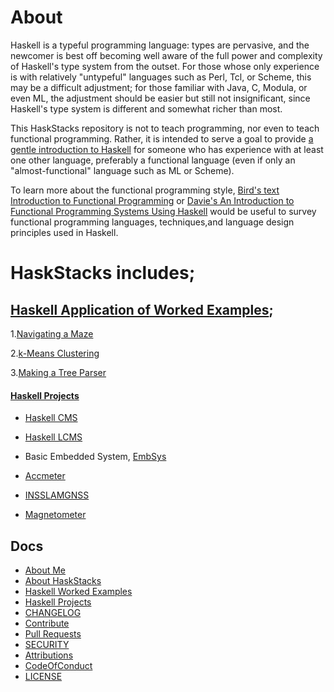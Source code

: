 # About
Haskell is a typeful programming language: types are pervasive, and the newcomer is best off becoming well aware of the full power and complexity of Haskell's type system from the outset. For those whose only experience is with relatively "untypeful" languages such as Perl, Tcl, or Scheme, this may be a difficult adjustment; for those familiar with Java, C, Modula, or even ML, the adjustment should be easier but still not insignificant, since Haskell's type system is different and somewhat richer than most. 

This HaskStacks repository is not to teach programming, nor even to teach functional programming. Rather, it is intended to serve a goal to provide [a gentle introduction to Haskell](#) for someone who has experience with at least one other language, preferably a functional language (even if only an "almost-functional" language such as ML or Scheme). 

To learn more about the functional programming style, [Bird's text Introduction to Functional Programming](https://www.haskell.org/tutorial/haskell-tutorial.html#$bird98) or [Davie's An Introduction to Functional Programming Systems Using Haskell](https://www.haskell.org/tutorial/haskell-tutorial.html#$davie92) would be useful to survey functional programming languages, techniques,and language design principles used in Haskell.


# HaskStacks includes;

## [Haskell Application of Worked Examples](https://github.com/josephkb87/HaskStacks/tree/main/HaskellWorkedExamples);

1.[Navigating a Maze](#)

2.[k-Means Clustering](#)

3.[Making a Tree Parser](#)
   
#### [Haskell Projects](https://github.com/josephkb87/HaskStacks/tree/main/Projects)

* [Haskell CMS](https://github.com/josephkb87/HaskStacks/tree/main/Projects/HaskellCMS)

* [Haskell LCMS](https://github.com/josephkb87/HaskStacks/tree/main/Projects/HaskellLCMS)

* Basic Embedded System, [EmbSys](https://github.com/josephkb87/HaskStacks/tree/main/Projects/EmbSys)
  
* [Accmeter](https://github.com/josephkb87/HaskStacks/tree/main/Projects/Accmeter)
  
* [INSSLAMGNSS](https://github.com/josephkb87/HaskStacks/tree/main/Projects/INSSLAMGNSS)

* [Magnetometer](https://github.com/josephkb87/HaskStacks/tree/main/Projects/Magnetometer)
  
## Docs
* [About Me](https://github.com/josephkb87)
* [About HaskStacks](../docs/README.md)
* [Haskell Worked Examples](https://github.com/josephkb87/HaskStacks/tree/main/HaskellWorkedExamples/README.md)
* [Haskell Projects](https://github.com/josephkb87/HaskStacks/tree/main/Projects/README.md)
* [CHANGELOG](../docs/CHANGELOG.md) 
* [Contribute](../docs/CONTRIBUTING.md)
* [Pull Requests](../docs/blob/PRs.md)  
* [SECURITY](../docs/SECURITY.md) 
* [Attributions](..docs/Attributions.md) 
* [CodeOfConduct](../docs/CodeOfConduct.md) 
* [LICENSE](../LICENSE.md)
